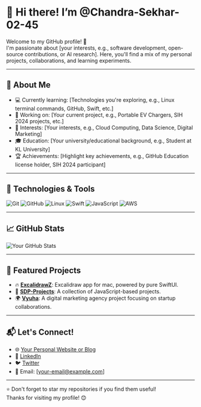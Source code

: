# 👋 Hi there! I’m @Chandra-Sekhar-02-45
Welcome to my GitHub profile! 🚀  
I'm passionate about [your interests, e.g., software development, open-source contributions, or AI research]. Here, you'll find a mix of my personal projects, collaborations, and learning experiments.

---

## 🌟 About Me

- 💻 Currently learning: [Technologies you're exploring, e.g., Linux terminal commands, GitHub, Swift, etc.]
- 🔭 Working on: [Your current project, e.g., Portable EV Chargers, SIH 2024 projects, etc.]
- 🌱 Interests: [Your interests, e.g., Cloud Computing, Data Science, Digital Marketing]
- 🎓 Education: [Your university/educational background, e.g., Student at KL University]
- 🏆 Achievements: [Highlight key achievements, e.g., GitHub Education license holder, SIH 2024 participant]

---

## 🔧 Technologies & Tools

![Git](https://img.shields.io/badge/-Git-F05032?logo=git&logoColor=white)
![GitHub](https://img.shields.io/badge/-GitHub-181717?logo=github&logoColor=white)
![Linux](https://img.shields.io/badge/-Linux-FCC624?logo=linux&logoColor=black)
![Swift](https://img.shields.io/badge/-Swift-FA7343?logo=swift&logoColor=white)
![JavaScript](https://img.shields.io/badge/-JavaScript-F7DF1E?logo=javascript&logoColor=black)
![AWS](https://img.shields.io/badge/-AWS-FF9900?logo=amazon-aws&logoColor=white)

---

## 📈 GitHub Stats

![Your GitHub Stats](https://github-readme-stats.vercel.app/api?username=your-username&show_icons=true&theme=dark)

---

## 📂 Featured Projects

- 🔥 [**ExcalidrawZ**](https://github.com/your-username/ExcalidrawZ): Excalidraw app for mac, powered by pure SwiftUI.
- 🚀 [**SDP-Projects**](https://github.com/your-username/SDP-Projects): A collection of JavaScript-based projects.
- 🌍 [**Vyuha**](https://github.com/your-username/Vyuha): A digital marketing agency project focusing on startup collaborations.

---

## 📬 Let's Connect!

- 🌐 [Your Personal Website or Blog](https://yourwebsite.com)
- 💼 [LinkedIn](https://linkedin.com/in/your-profile)
- 🐦 [Twitter](https://twitter.com/your-handle)
- 📧 Email: [your-email@example.com]

---

⭐️ Don't forget to star my repositories if you find them useful!  
Thanks for visiting my profile! 😊
